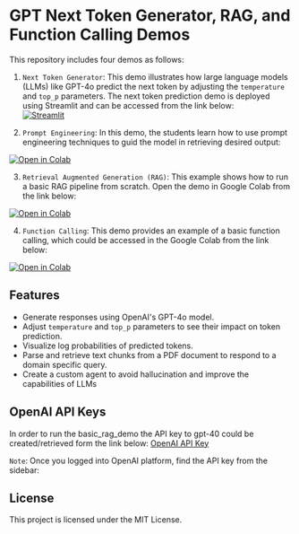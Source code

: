 # GPT Next Token Generator, RAG, and Function Calling Demos

This repository includes four demos as follows:

1. `Next Token Generator`: This demo illustrates how large language models (LLMs) like GPT-4o predict the next token by adjusting the `temperature` and `top_p` parameters. The next token prediction demo is deployed using Streamlit and can be accessed from the link below:   
 [![Streamlit](https://static.streamlit.io/badges/streamlit_badge_black_white.svg)](https://navigating-genai.streamlit.app/)

2. `Prompt Engineering`: In this demo, the students learn how to use prompt engineering techniques to guid the model in retrieving desired output:   
<a href="https://colab.research.google.com/github/Farhad-Davaripour/Navigating_GenAI/blob/main/prompt_engineering/prompt_engineering_demo.ipynb" target="_parent">
    <img src="https://colab.research.google.com/assets/colab-badge.svg" alt="Open in Colab"/>
</a>

3. `Retrieval Augmented Generation (RAG)`: This example shows how to run a basic RAG pipeline from scratch. Open the demo in Google Colab from the link below:   
<a href="https://colab.research.google.com/github/Farhad-Davaripour/Navigating_GenAI/blob/main/rag/basic_rag_demo.ipynb" target="_parent">
    <img src="https://colab.research.google.com/assets/colab-badge.svg" alt="Open in Colab"/>
</a>

4. `Function Calling`: This demo provides an example of a basic function calling, which could be accessed in the Google Colab from the link below:   
<a href="https://colab.research.google.com/github/Farhad-Davaripour/Navigating_GenAI/blob/main/function_calling/function_calling_demo.ipynb" target="_parent">
    <img src="https://colab.research.google.com/assets/colab-badge.svg" alt="Open in Colab"/>
</a>

## Features

- Generate responses using OpenAI's GPT-4o model.
- Adjust `temperature` and `top_p` parameters to see their impact on token prediction.
- Visualize log probabilities of predicted tokens.
- Parse and retrieve text chunks from a PDF document to respond to a domain specific query.
- Create a custom agent to avoid hallucination and improve the capabilities of LLMs

## OpenAI API Keys
In order to run the basic_rag_demo the API key to gpt-40 could be created/retrieved form the link below:
[OpenAI API Key](https://platform.openai.com/docs/overview)

`Note`: Once you logged into OpenAI platform, find the API key from the sidebar:

## License
This project is licensed under the MIT License.
